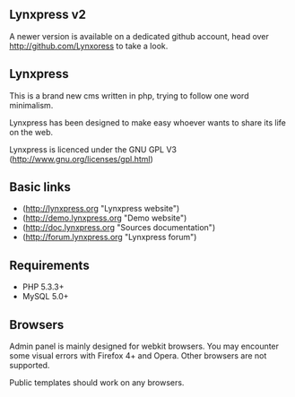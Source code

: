 ## Lynxpress v2 ##

A newer version is available on a dedicated github account, head over http://github.com/Lynxoress to take a look.

## Lynxpress ##

This is a brand new cms written in php, trying to follow one word minimalism.

Lynxpress has been designed to make easy whoever wants to share its life on the web.

Lynxpress is licenced under the GNU GPL V3 (http://www.gnu.org/licenses/gpl.html)

## Basic links ##

* (http://lynxpress.org "Lynxpress website")
* (http://demo.lynxpress.org "Demo website")
* (http://doc.lynxpress.org "Sources documentation")
* (http://forum.lynxpress.org "Lynxpress forum")

## Requirements ##

* PHP 5.3.3+
* MySQL 5.0+

## Browsers ##

Admin panel is mainly designed for webkit browsers. You may encounter some visual errors with Firefox 4+ and Opera.
Other browsers are not supported.

Public templates should work on any browsers.
